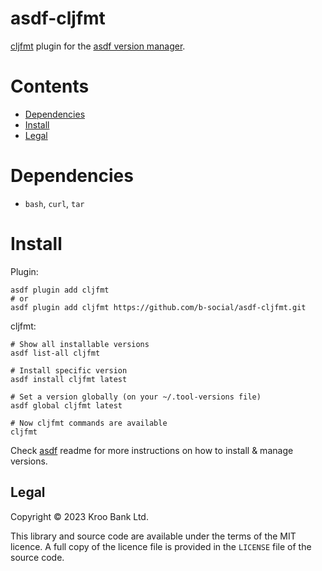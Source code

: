 # asdf-cljfmt

[cljfmt](https://github.com/weavejester/cljfmt) plugin for the [asdf version manager](https://asdf-vm.com).

# Contents

- [Dependencies](#dependencies)
- [Install](#install)
- [Legal](#legal)

# Dependencies

- `bash`, `curl`, `tar`

# Install

Plugin:

```shell
asdf plugin add cljfmt
# or
asdf plugin add cljfmt https://github.com/b-social/asdf-cljfmt.git
```

cljfmt:

```shell
# Show all installable versions
asdf list-all cljfmt

# Install specific version
asdf install cljfmt latest

# Set a version globally (on your ~/.tool-versions file)
asdf global cljfmt latest

# Now cljfmt commands are available
cljfmt
```

Check [asdf](https://github.com/asdf-vm/asdf) readme for more instructions on how to
install & manage versions.

## Legal

Copyright © 2023 Kroo Bank Ltd.

This library and source code are available under the terms of the MIT licence.  A full copy of the licence file is provided in the `LICENSE` file of the source code.
